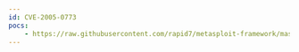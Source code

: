 ```yaml
---
id: CVE-2005-0773
pocs:
    - https://raw.githubusercontent.com/rapid7/metasploit-framework/master/modules/exploits/windows/backupexec/remote_agent.rb
---
```

